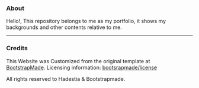 ### About
Hello!,
This repository belongs to me as my portfolio, it shows my backgrounds and other contents relative to me.
<hr>

### Credits

This Website was Customized from the original template at <br><a href="https://bootstrapmade.com/">BootstrapMade</a>.
Licensing information: <a href="https://bootstrapmade.com/license">bootsrapmade/license</a>

All rights reserved to Hadestia & Bootstrapmade.
